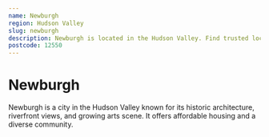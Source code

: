 ```yaml
---
name: Newburgh
region: Hudson Valley
slug: newburgh
description: Newburgh is located in the Hudson Valley. Find trusted local plumbers serving this area.
postcode: 12550
---
```


# Newburgh

Newburgh is a city in the Hudson Valley known for its historic architecture, riverfront views, and growing arts scene. It offers affordable housing and a diverse community. 